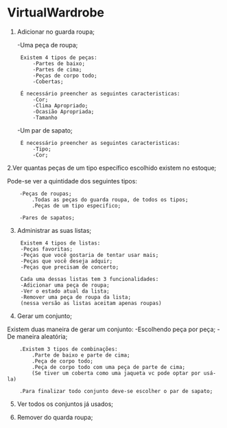 # VirtualWardrobe

1. Adicionar no guarda roupa;

	-Uma peça de roupa;

        Existem 4 tipos de peças:
            -Partes de baixo;
            -Partes de cima;
            -Peças de corpo todo;
            -Cobertas;

        É necessário preencher as seguintes caracteristicas:
            -Cor;
            -Clima Apropriado;
            -Ocasião Apropriada;
            -Tamanho

    -Um par de sapato;

        É necessário preencher as seguintes caracteristicas:
            -Tipo;
            -Cor;

2.Ver quantas peças de um tipo específico escolhido existem no estoque;

Pode-se ver a quintidade dos seguintes tipos:

		-Peças de roupas;
		    .Todas as peças do guarda roupa, de todos os tipos;
		    .Peças de um tipo especifico;

		-Pares de sapatos;

3. Administrar as suas listas;

	    Existem 4 tipos de listas:
		-Peças favoritas;
		-Peças que você gostaria de tentar usar mais;
		-Peças que você deseja adquir;
		-Peças que precisam de concerto;

	    Cada uma dessas listas tem 3 funcionalidades:
		-Adicionar uma peça de roupa;
		-Ver o estado atual da lista;
		-Remover uma peça de roupa da lista;
		(nessa versão as listas aceitam apenas roupas)

4. Gerar um conjunto;

Existem duas maneira de gerar um conjunto:
    -Escolhendo peça por peça;
    -De maneira aleatória;

        .Existem 3 tipos de combinações:
            .Parte de baixo e parte de cima;
            .Peça de corpo todo;
            .Peça de corpo todo com uma peça de parte de cima;
            (Se tiver um coberta como uma jaqueta vc pode optar por usá-la)

        .Para finalizar todo conjunto deve-se escolher o par de sapato;

5. Ver todos os conjuntos já usados;

6. Remover do quarda roupa;


